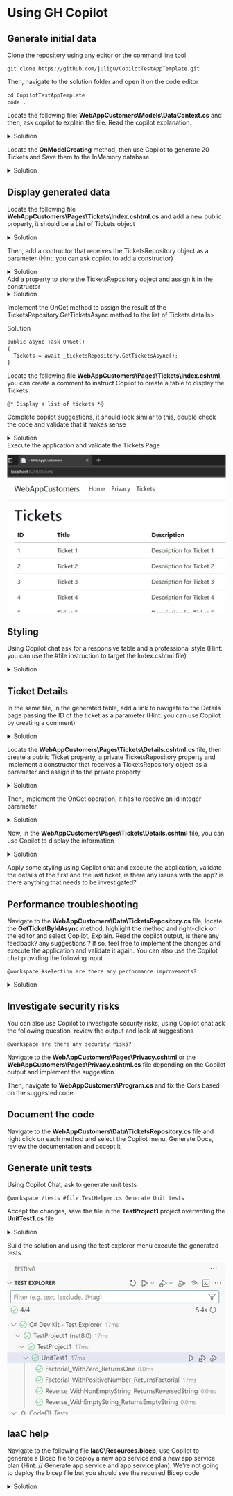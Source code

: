 # Using GH Copilot

## Generate initial data

Clone the repository using any editor or the command line tool
```
git clone https://github.com/juligu/CopilotTestAppTemplate.git
```
Then, navigate to the solution folder and open it on the code editor
```
cd CopilotTestAppTemplate
code .
```
Locate the following file: **WebAppCustomers\Models\DataContext.cs** and then, ask copilot to explain the file. Read the copilot explanation.
<details>
  <summary>Solution</summary>
  Open the file, right click on the editor and select "Copilot", "Explain". Then select the DataContext object.

  ![Copilot explain menu](/Images/01_01.jpg)
  
  ![DataContext object selected](/Images/01_02.jpg)
  
</details>

Locate the **OnModelCreating** method, then use Copilot to generate 20 Tickets and Save them to the InMemory database
<details>
  <summary>Solution</summary>
  
  Add the following comment
```
  //Generate 20 Tickets data
```
Then copilot will suggest the required code, review the generated code.
```
  protected override void OnModelCreating(ModelBuilder modelBuilder)
  {
    base.OnModelCreating(modelBuilder);
    //Generate 20 Tickets data
    for (int i = 1; i <= 20; i++)
    {
        var ticket = new Ticket
        {
            ID = i,
            Title = $"Ticket {i}",
            Description = $"Description for Ticket {i}",
            UserName = $"User {i}",
            Category = new Category
            {
                ID = i,
                Name = $"Category {i}",
                Description = $"Description for Category {i}"
            }
        };
        Tickets.Add(ticket);
    }
}
```
</details>

## Display generated data

Locate the following file **WebAppCustomers\Pages\Tickets\Index.cshtml.cs** and add a new public property, it should be a List of Tickets object
<details>
  <summary>Solution</summary>
  
  ```
  public List<Ticket> Tickets { get; set; }
  ```
</details>


Then, add a contructor that receives the TicketsRepository object as a parameter (Hint: you can ask copilot to add a constructor)
<details>
  <summary>Solution</summary>
  
  ```
  public IndexModel(TicketsRepository _ticketsRepository)
  {
      
  }
  ```
</details>
Add a property to store the TicketsRepository object and assign it in the constructor
<details>
  <summary>Solution</summary>
  
  ```
private readonly TicketsRepository _ticketsRepository;

public IndexModel(TicketsRepository ticketsRepository)
{
    _ticketsRepository = ticketsRepository;
}
  ```
</details>

Implement the OnGet method to assign the result of the TicketsRepository.GetTicketsAsync method to the list of Tickets
details>
  <summary>Solution</summary>
  
  ```
public async Task OnGet()
{
    Tickets = await _ticketsRepository.GetTicketsAsync();
}
```
</details>


Locate the following file **WebAppCustomers\Pages\Tickets\Index.cshtml**, you can create a comment to instruct Copilot to create a table to display the Tickets
```
@* Display a list of tickets *@
```
Complete copilot suggestions, it should look similar to this, double check the code and validate that it makes sense 

<details>
  <summary>Solution</summary>
  
  ```
@if (Model.Tickets.Count > 0)
{
    <table class="table">
        <thead>
            <tr>
                <th>
                    @Html.DisplayNameFor(model => model.Tickets[0].ID)
                </th>
                <th>
                    @Html.DisplayNameFor(model => model.Tickets[0].Title)
                </th>
                <th>
                    @Html.DisplayNameFor(model => model.Tickets[0].Description)
                </th>
            </tr>
        </thead>
        <tbody>
            @foreach (var item in Model.Tickets)
            {
                <tr>
                    <td>
                        @Html.DisplayFor(modelItem => item.ID)
                    </td>
                    <td>
                        @Html.DisplayFor(modelItem => item.Title)
                    </td>
                    <td>
                        @Html.DisplayFor(modelItem => item.Description)
                    </td>
                </tr>
            }
        </tbody>
    </table>
}
```
</details>
Execute the application and validate the Tickets Page

![Tickets page](/Images/01_03.jpg)

## Styling

Using Copilot chat ask for a responsive table and a professional style (Hint: you can use the #file instruction to target the Index.cshtml file)
<details>
  <summary>Solution</summary>
  
```
#file:Index.cshtml generate a professional style and a responsive table
```
</details>

## Ticket Details

In the same file, in the generated table, add a link to navigate to the Details page passing the ID of the ticket as a parameter (Hint: you can use Copilot by creating a comment)
<details>
  <summary>Solution</summary>
  
```@* Link to tickets details *@
<td>
    <a asp-page="Details" asp-route-id="@item.ID">Details</a>
</td>
```
</details>

Locate the **WebAppCustomers\Pages\Tickets\Details.cshtml.cs** file, then create a public Ticket property, a private TicketsRepository property and implement a constructor that receives a TicketsRepository object as a parameter and assign it to the private property
<details>
  <summary>Solution</summary>
  
```
public Ticket TicketItem { get; set; }
private TicketsRepository _repository;

public DetailsModel(TicketsRepository repository)
{
    _repository = repository;
}
```
</details>

Then, implement the OnGet operation, it has to receive an id integer parameter
<details>
  <summary>Solution</summary>
  
```
public async Task OnGet(int id)
{
    TicketItem = await _repository.GetTicketByIdAsync(id);
}
```
</details>

Now, in the **WebAppCustomers\Pages\Tickets\Details.cshtml** file, you can use Copilot to display the information
<details>
  <summary>Solution</summary>
  
```
<h1>Details</h1>

<div>
    <h4>Ticket</h4>
    <hr />
    <dl class="row">
        <dt class = "col-sm-2">
            @Html.DisplayNameFor(model => model.TicketItem.ID)
        </dt>
        <dd class = "col-sm-10">
            @Html.DisplayFor(model => model.TicketItem
            .ID)
        </dd>
        <dt class = "col-sm-2">
            @Html.DisplayNameFor(model => model.TicketItem.Title)
        </dt>
        <dd class = "col-sm-10">
            @Html.DisplayFor(model => model.TicketItem
            .Title)
        </dd>
        <dt class = "col-sm-2">
            @Html.DisplayNameFor(model => model.TicketItem.Description)
        </dt>
        <dd class = "col-sm-10">
            @Html.DisplayFor(model => model.TicketItem
            .Description)
        </dd>
    </dl>
</div>
```
</details>

Apply some styling using Copilot chat and execute the application, validate the details of the first and the last ticket, is there any issues with the app? is there anything that needs to be investigated?

## Performance troubleshooting

Navigate to the **WebAppCustomers\Data\TicketsRepository.cs** file, locate the **GetTicketByIdAsync** method, highlight the method and right-click on the editor and select Copilot, Explain. Read the copilot output, is there any feedback? any suggestions ? If so, feel free to implement the changes and execute the application and validate it again. You can also use the Copilot chat providing the following input
```
@workspace #selection are there any performance improvements?
```
<details>
  <summary>Solution</summary>
  
```
// Copilot will suggest the following implementation, you can ask the same question multiple times with different implementations and see if there's more room for improvement

public async Task<Ticket> GetTicketByIdAsync(int id)
{
    return await _context.Tickets.FirstOrDefaultAsync(ticket => ticket.ID == id);
}
```
</details>

## Investigate security risks

You can also use Copilot to investigate security risks, using Copilot chat ask the following question, review the output and look at suggestions 
```
@workspace are there any security risks?
```

Navigate to the **WebAppCustomers\Pages\Privacy.cshtml** or the **WebAppCustomers\Pages\Privacy.cshtml.cs** file depending on the Copilot output and implement the suggestion

Then, navigate to **WebAppCustomers\Program.cs** and fix the Cors based on the suggested code.

## Document the code

Navigate to the **WebAppCustomers\Data\TicketsRepository.cs** file and right click on each method and select the Copilot menu, Generate Docs, review the documentation and accept it

## Generate unit tests

Using Copilot Chat, ask to generate unit tests

```
@workspace /tests #file:TestHelper.cs Generate Unit tests
```

Accept the changes, save the file in the **TestProject1** project overwriting the **UnitTest1.cs** file
<details>
  <summary>Solution</summary>
  
```
public class UnitTest1
{
    [Fact]
    public void Factorial_WithZero_ReturnsOne()
    {
        // Arrange
        int input = 0;
        int expected = 1;

        // Act
        int result = TestHelper.Factorial(input);

        // Assert
        Assert.Equal(expected, result);
    }

    [Fact]
    public void Factorial_WithPositiveNumber_ReturnsFactorial()
    {
        // Arrange
        int input = 5;
        int expected = 120;

        // Act
        int result = TestHelper.Factorial(input);

        // Assert
        Assert.Equal(expected, result);
    }

    [Fact]
    public void Reverse_WithNonEmptyString_ReturnsReversedString()
    {
        // Arrange
        string input = "hello";
        string expected = "olleh";

        // Act
        string result = TestHelper.Reverse(input);

        // Assert
        Assert.Equal(expected, result);
    }

    [Fact]
    public void Reverse_WithEmptyString_ReturnsEmptyString()
    {
        // Arrange
        string input = "";
        string expected = "";

        // Act
        string result = TestHelper.Reverse(input);

        // Assert
        Assert.Equal(expected, result);
    }
}
```
</details>

Build the solution and using the test explorer menu execute the generated tests

![Test results](/Images/01_04.jpg)

## IaaC help

Navigate to the following file **IaaC\Resources.bicep**, use Copilot to generate a Bicep file to deploy a new app service and a new app service plan (Hint: // Generate app service and app service plan). We're not going to deploy the bicep file but you should see the required Bicep code 

<details>
  <summary>Solution</summary>
  
```


param location string = 'East US'
param sku string = 'F1'
param appName string = 'myappservice'
param planName string = 'myappserviceplan'

resource appServicePlan 'Microsoft.Web/serverfarms@2020-06-01' = {
  name: planName
  location: location
  sku: {
    name: sku
    tier: 'Free'
  }
  kind: 'linux'
  properties: {
    reserved: true
  }
}

resource appService 'Microsoft.Web/sites@2020-06-01' = {
  name: appName
  location: location
  properties: {
    serverFarmId: appServicePlan.id
    siteConfig: {
      appSettings: [
        {
          name: 'WEBSITE_RUN_FROM_PACKAGE'
          value: '1'
        }
      ]
    }
  }
}
```
</details>
